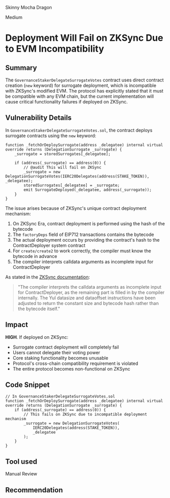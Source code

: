 Skinny Mocha Dragon

Medium

# Deployment Will Fail on ZKSync Due to EVM Incompatibility

## Summary
The `GovernanceStakerDelegateSurrogateVotes` contract uses direct contract creation (`new` keyword) for surrogate deployment, which is incompatible with ZKSync's modified EVM. The protocol has explicitly stated that it must be compatible with any EVM chain, but the current implementation will cause critical functionality failures if deployed on ZKSync.

## Vulnerability Details
In `GovernanceStakerDelegateSurrogateVotes.sol`, the contract deploys surrogate contracts using the `new` keyword:

```solidity
function _fetchOrDeploySurrogate(address _delegatee) internal virtual override returns (DelegationSurrogate _surrogate) {
    _surrogate = storedSurrogates[_delegatee];

    if (address(_surrogate) == address(0)) {
        // @audit This will fail on ZKSync
        _surrogate = new DelegationSurrogateVotes(IERC20Delegates(address(STAKE_TOKEN)), _delegatee);
        storedSurrogates[_delegatee] = _surrogate;
        emit SurrogateDeployed(_delegatee, address(_surrogate));
    }
}
```

The issue arises because of ZKSync's unique contract deployment mechanism:

1. On ZKSync Era, contract deployment is performed using the hash of the bytecode
2. The `factoryDeps` field of EIP712 transactions contains the bytecode
3. The actual deployment occurs by providing the contract's hash to the ContractDeployer system contract
4. For `create/create2` to work correctly, the compiler must know the bytecode in advance
5. The compiler interprets calldata arguments as incomplete input for ContractDeployer

As stated in the [ZKSync documentation](https://docs.zksync.io/build/developer-reference/ethereum-differences/evm-instructions):
> "The compiler interprets the calldata arguments as incomplete input for ContractDeployer, as the remaining part is filled in by the compiler internally. The Yul datasize and dataoffset instructions have been adjusted to return the constant size and bytecode hash rather than the bytecode itself."

## Impact
**HIGH**. If deployed on ZKSync:
- Surrogate contract deployment will completely fail
- Users cannot delegate their voting power
- Core staking functionality becomes unusable
- Protocol's cross-chain compatibility requirement is violated
- The entire protocol becomes non-functional on ZKSync

## Code Snippet
```solidity
// In GovernanceStakerDelegateSurrogateVotes.sol
function _fetchOrDeploySurrogate(address _delegatee) internal virtual override returns (DelegationSurrogate _surrogate) {
    if (address(_surrogate) == address(0)) {
        // This fails on ZKSync due to incompatible deployment mechanism
        _surrogate = new DelegationSurrogateVotes(
            IERC20Delegates(address(STAKE_TOKEN)), 
            _delegatee
        );
    }
}
```

## Tool used
Manual Review

## Recommendation